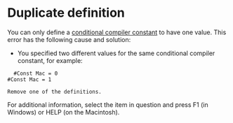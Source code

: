 
# Duplicate definition

You can only define a  [conditional compiler constant](b8bdf64f-5920-1ae9-16d0-b26d09524a30.md) to have one value. This error has the following cause and solution:



- You specified two different values for the same conditional compiler constant, for example:
    
```
  #Const Mac = 0 
#Const Mac = 1 

```


    Remove one of the definitions.
    

For additional information, select the item in question and press F1 (in Windows) or HELP (on the Macintosh).
